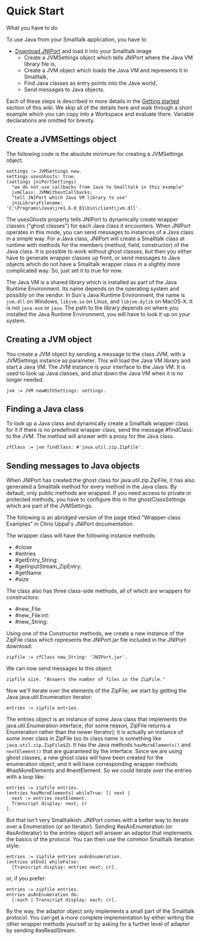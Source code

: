 # Quick Start

What you have to do

To use Java from your Smalltalk application, you have to

- [Download JNIPort](file-cabinet.md) and load it into your Smalltalk image
  - Create a JVMSettings object which tells JNIPort where the Java VM library file is,
  - Create a JVM object which loads the Java VM and represents it in Smalltalk,
  - Find Java classes as entry points into the Java world,
  - Send messages to Java objects.

Each of these steps is described in more details in the [Getting started](jniport-for-visualworks.md) section of this wiki. We skip all of the details here and walk through a short example which you can copy into a Workspace and evaluate there. Variable declarations are omitted for brevity.

## Create a JVMSettings object

The following code is the absolute minimum for creating a JVMSettings object.

```smalltalk
settings := JVMSettings new.
settings usesGhosts: true.
(settings jniPortSettings)
  "we do not use callbacks from Java to Smalltalk in this example"
  jvmClass: JVMWithoutCallbacks;
  "tell JNIPort which Java VM library to use"
  jniLibraryFilename: 'C:\Programs\Java\jre1.6.0_01\bin\client\jvm.dll'.
```

The usesGhosts property tells JNIPort to dynamically create wrapper classes ("ghost classes") for each Java class it encounters. When JNIPort operates in this mode, you can send messages to instances of a Java class in a simple way. For a Java class, JNIPort will create a Smalltalk class at runtime with methods for the members (method, field, constructor) of the Java class. It is possible to work without ghost classes, but then you either have to generate wrapper classes up front, or send messages to Java objects which do not have a Smalltalk wrapper class in a slightly more complicated way. So, just set it to true for now.

The Java VM is a shared library which is installed as part of the Java Runtime Environment. Its name depends on the operating system and possibly on the vendor. In Sun's Java Runtime Environment, the name is `jvm.dll` on Windows, `libjvm.so` on Linux, and `libjvm.dylib` on MacOS-X. It is not `java.exe` or `java`. The path to the library depends on where you installed the Java Runtime Environment, you will have to look it up on your system.

## Creating a JVM object

You create a JVM object by sending a message to the class JVM, with a JVMSettings instance as parameter. This will load the Java VM library and start a Java VM. The JVM instance is your interface to the Java VM. It is used to look up Java classes, and shut down the Java VM when it is no longer needed.

```smalltalk
jvm := JVM newWithSettings: settings.
```

## Finding a Java class

To look up a Java class and dynamically create a Smalltalk wrapper class for it if there is no predefined wrapper class, send the message #findClass: to the JVM. The method will answer with a proxy for the Java class.

```smalltalk
zfClass := jvm findClass: #'java.util.zip.ZipFile'.
```

## Sending messages to Java objects

When JNIPort has created the ghost class for java.util.zip.ZipFile, it has also generated a Smalltalk method for every method in the Java class. By default, only public methods are wrapped. If you need access to private or protected methods, you have to configure this in the ghostClassSettings which are part of the JVMSettings.

The following is an abridged version of the page titled "Wrapper-class Examples" in Chris Uppal's JNIPort documentation.

The wrapper class will have the following instance methods:

- #close
- #entries
- #getEntry_String:
- #getInputStream_ZipEntry:
- #getName
- #size

The class also has three class-side methods, all of which are wrappers for constructors:

- #new_File:
- #new_File:int:
- #new_String:

Using one of the Constructor methods, we create a new instance of the ZipFile class which represents the JNIPort.jar file included in the JNIPort download:

```smalltalk
zipfile := zfClass new_String: 'JNIPort.jar'.
```

We can now send messages to this object:

```smalltalk
zipfile size. "Answers the number of files in the ZipFile."
```

Now we'll iterate over the elements of the ZipFile; we start by getting the Java java.util.Enumeration iterator:

```smalltalk
entries := zipfile entries.
```

The entries object is an instance of some Java class that implements the java.util.Enumeration interface, (for some reason, ZipFile returns a Enumeration rather than the newer Iterator); it is actually an instance of some inner class in ZipFile (so its class name is something like `java.util.zip.ZipFile$2`). It has the Java methods `hasMoreElements()` and `nextElement()` that are guaranteed by the interface. Since we are using ghost classes, a new ghost class will have been created for the enumeration object, and it will have corresponding wrapper methods #hasMoreElements and #nextElement. So we could iterate over the entries with a loop like:

```smalltalk
entries := zipfile entries.
[entries hasMoreElements] whileTrue: [| next |
  next := entries nextElement.
  Transcript display: next; cr
].
```

But that isn't very Smalltalkish. JNIPort comes with a better way to iterate over a Enumeration (or an Iterator). Sending #asAnEnumeration (or #asAnIterator) to the entries object will answer an adaptor that implements the basics of the <ReadableStream> protocol. You can then use the common Smalltalk iteration style:

```smalltalk
entries := zipfile entries asAnEnumeration.
[entries atEnd] whileFalse:
  [Transcript display: entries next; cr].
```

or, if you prefer:

```smalltalk
entries := zipfile entries.
entries asAnEnumeration do:
  [:each | Transcript display: each; cr].
```

By the way, the adaptor object only implements a small part of the Smalltalk <ReadableStream> protocol. You can get a more complete implementation by either writing the other wrapper methods yourself <grin> or by asking for a further level of adaptor by sending #asReadStream.